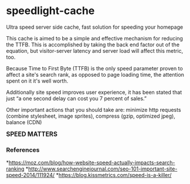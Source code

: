 # speedlight-cache
Ultra speed server side cache, fast solution for speeding your homepage

This cache is aimed to be a simple and effective mechanism for reducing the TTFB. This is accomplished by taking the back end factor out of the equation, but visitor-server latency and server load will affect this metric, too.

Because Time to First Byte (TTFB) is the only speed parameter proven to affect a site's search rank, as opposed to page loading time, the attention spent on it it's well worth.

Additionally site speed improves user experience, it has been stated that just “a one second delay can cost you 7 percent of sales.”

Other important actions that you should take are: minimize http requests (combine stylesheet, image sprites), compress (gzip, optimized jpeg), balance (CDN)

<big>**SPEED MATTERS**</big>

### References
*https://moz.com/blog/how-website-speed-actually-impacts-search-ranking
*http://www.searchenginejournal.com/seo-101-important-site-speed-2014/111924/
*https://blog.kissmetrics.com/speed-is-a-killer/
